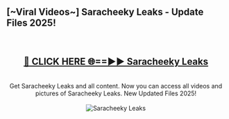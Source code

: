 <h2>[~Viral Videos~] Saracheeky Leaks - Update Files 2025!</h2>
<br>
<div align="center">
<h2><a href="https://betterlinks.top/A2PfLJ" rel="nofollow">🔴 CLICK HERE 🌐==►► Saracheeky Leaks</a></h2>
<br>
Get Saracheeky Leaks and all content. Now you can access all videos and pictures of Saracheeky Leaks. New Updated Files 2025!
<br>
<br>
<a href="https://betterlinks.top/A2PfLJ" rel="nofollow" data-target="animated-image.originalLink"><img src="https://i.ibb.co.com/WyWwxjT/player-gif2.gif" alt="Saracheeky Leaks" style="max-width: 100%; display: inline-block;" data-target="animated-image.originalImage"></a>
</div>
<br>
